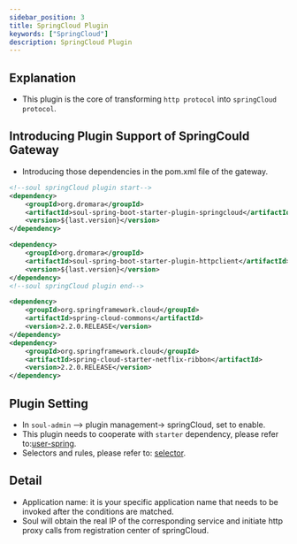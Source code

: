 ```yaml
---
sidebar_position: 3
title: SpringCloud Plugin
keywords: ["SpringCloud"]
description: SpringCloud Plugin
---
```


## Explanation

* This plugin is the core of transforming `http protocol` into `springCloud protocol`.

## Introducing Plugin Support of SpringCould Gateway

* Introducing those dependencies in the pom.xml file of the gateway. 

```xml
<!--soul springCloud plugin start-->
<dependency>
    <groupId>org.dromara</groupId>
    <artifactId>soul-spring-boot-starter-plugin-springcloud</artifactId>
    <version>${last.version}</version>
</dependency>

<dependency>
    <groupId>org.dromara</groupId>
    <artifactId>soul-spring-boot-starter-plugin-httpclient</artifactId>
    <version>${last.version}</version>
</dependency>
<!--soul springCloud plugin end-->

<dependency>
    <groupId>org.springframework.cloud</groupId>
    <artifactId>spring-cloud-commons</artifactId>
    <version>2.2.0.RELEASE</version>
</dependency> 
<dependency>
    <groupId>org.springframework.cloud</groupId>
    <artifactId>spring-cloud-starter-netflix-ribbon</artifactId>
    <version>2.2.0.RELEASE</version>
</dependency>
```

## Plugin Setting

* In `soul-admin` --> plugin management-> springCloud, set to enable. 
* This plugin needs to cooperate with `starter` dependency, please refer to:[user-spring](../users-guide/spring-cloud-proxy).
* Selectors and rules, please refer to: [selector](../admin/selector-and-rule).

## Detail

* Application name: it is your specific application name that needs to be invoked after the conditions are matched.
* Soul will obtain the real IP of the corresponding service and initiate http proxy calls from registration center of springCloud.
   
